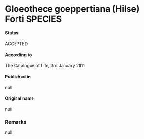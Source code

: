 # Gloeothece goeppertiana (Hilse) Forti SPECIES

#### Status
ACCEPTED

#### According to
The Catalogue of Life, 3rd January 2011

#### Published in
null

#### Original name
null

### Remarks
null